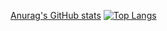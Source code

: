[Anurag's GitHub stats](https://github-readme-stats.vercel.app/api?username=NidoKota&show_icons=true&count_private=true&theme=highcontrast)
[![Top Langs](https://github-readme-stats.vercel.app/api/top-langs/?username=NidoKota&layout=compact&count_private=true&theme=highcontrast&hide=Makefile)](https://github.com/NidoKota/github-readme-stats)
